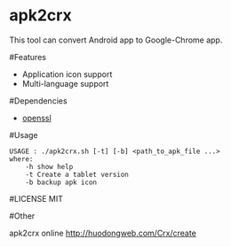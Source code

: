 apk2crx
========

This tool can convert Android app to Google-Chrome app.

#Features

+ Application icon support
+ Multi-language support

#Dependencies

+ [openssl](https://github.com/openssl/openssl)

#Usage

```
USAGE : ./apk2crx.sh [-t] [-b] <path_to_apk_file ...>
where:
	-h show help
	-t Create a tablet version
	-b backup apk icon
```
#LICENSE
MIT

#Other

apk2crx online 
http://huodongweb.com/Crx/create


